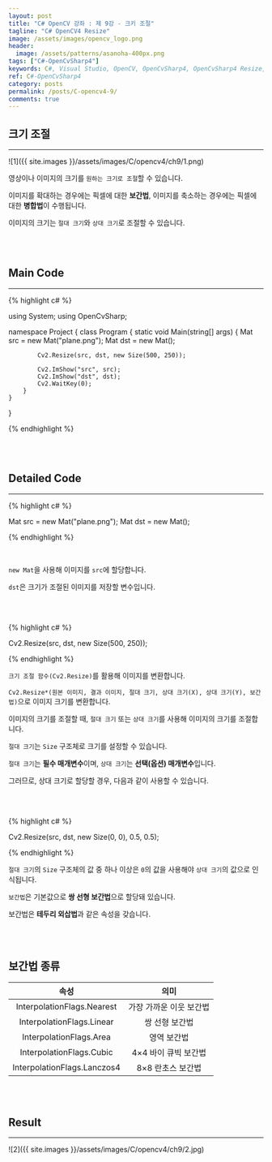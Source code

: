 ```yaml
---
layout: post
title: "C# OpenCV 강좌 : 제 9강 - 크키 조절"
tagline: "C# OpenCV4 Resize"
image: /assets/images/opencv_logo.png
header:
  image: /assets/patterns/asanoha-400px.png
tags: ["C#-OpenCvSharp4"]
keywords: C#, Visual Studio, OpenCV, OpenCvSharp4, OpenCvSharp4 Resize, OpenCvSharp4 fx, OpenCvSharp4 fy
ref: C#-OpenCvSharp4
category: posts
permalink: /posts/C-opencv4-9/
comments: true
---
```


## 크기 조절 ##
----------

![1]({{ site.images }}/assets/images/C/opencv4/ch9/1.png)

영상이나 이미지의 크기를 `원하는 크기로 조절`할 수 있습니다.

이미지를 확대하는 경우에는 픽셀에 대한 **보간법**, 이미지를 축소하는 경우에는 픽셀에 대한 **병합법**이 수행됩니다. 

이미지의 크기는 `절대 크기`와 `상대 크기`로 조절할 수 있습니다.

<br>
<br>

## Main Code ##
----------

{% highlight c# %}

using System;
using OpenCvSharp;

namespace Project
{
    class Program
    {
        static void Main(string[] args)
        {
            Mat src = new Mat("plane.png");
            Mat dst = new Mat();

            Cv2.Resize(src, dst, new Size(500, 250));

            Cv2.ImShow("src", src);
            Cv2.ImShow("dst", dst);
            Cv2.WaitKey(0);
        }
    }
}

{% endhighlight %}

<br>
<br>

## Detailed Code ##
----------

{% highlight c# %}

Mat src = new Mat("plane.png");
Mat dst = new Mat();

{% endhighlight %}

<br>

`new Mat`을 사용해 이미지를 `src`에 할당합니다.

`dst`은 크기가 조절된 이미지를 저장할 변수입니다.

<br>
<br>

{% highlight c# %}

Cv2.Resize(src, dst, new Size(500, 250));

{% endhighlight %}

`크기 조절 함수(Cv2.Resize)`를 활용해 이미지를 변환합니다.

`Cv2.Resize*(원본 이미지, 결과 이미지, 절대 크기, 상대 크기(X), 상대 크기(Y), 보간법)`으로 이미지 크기를 변환합니다.

이미지의 크기를 조절할 때, `절대 크기` 또는 `상대 크기`를 사용해 이미지의 크기를 조절합니다.

`절대 크기`는 `Size` 구조체로 크기를 설정할 수 있습니다.

`절대 크기`는 **필수 매개변수**이며, `상대 크기`는 **선택(옵션) 매개변수**입니다.

그러므로, 상대 크기로 할당할 경우, 다음과 같이 사용할 수 있습니다.

<br>
<br>

{% highlight c# %}

Cv2.Resize(src, dst, new Size(0, 0), 0.5, 0.5);

{% endhighlight %}

`절대 크기`의 `Size` 구조체의 값 중 하나 이상은 `0`의 값을 사용해야 `상대 크기`의 값으로 인식됩니다.

`보간법`은 기본값으로 **쌍 선형 보간법**으로 할당돼 있습니다.

보간법은 **테두리 외삽법**과 같은 속성을 갖습니다.

<br>
<br>

## 보간법 종류 ##

|          속성         |                    의미                   |
|:---------------------:|:-----------------------------------------:|
| InterpolationFlags.Nearest | 가장 가까운 이웃 보간법 |
| InterpolationFlags.Linear | 쌍 선형 보간법 |
| InterpolationFlags.Area | 영역 보간법 |
| InterpolationFlags.Cubic | 4×4 바이 큐빅 보간법 |
| InterpolationFlags.Lanczos4 | 8×8 란초스 보간법 |

<br>
<br>

## Result ##
----------

![2]({{ site.images }}/assets/images/C/opencv4/ch9/2.jpg)
